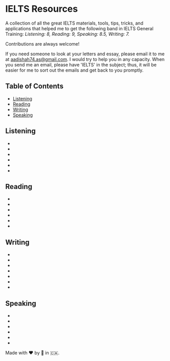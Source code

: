 # IELTS Resources

A collection of all the great IELTS materials, tools, tips, tricks, and applications that helped me to get the following band in IELTS General Training: 
*Listening: 8, Reading: 9, Speaking: 8.5, Writing: 7.*

Contributions are always welcome! 

If you need someone to look at your letters and essay, please email it to me at aadishah74.as@gmail.com. I would try to help you in any capacity. When you send me an email, please have 'IELTS' in the subject; thus, it will be easier for me to sort out the emails and get back to you promptly. 

## Table of Contents

- [Listening](#listening)
- [Reading](#reading)
- [Writing](#writing)
- [Speaking](#speaking)

## Listening

- []()
- []()
- []()
- []()
- []()
- []()
## Reading

- []()
- []()
- []()
- []()
- []()
- []()

## Writing

- []()
- []()
- []()
- []()
- []()
- []()
- []()
## Speaking

- []()
- []()
- []()
- []()
- []()
- []()



Made with :heart: by :dog: in :canada:.
